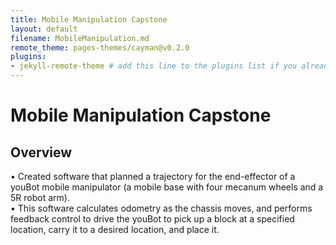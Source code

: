 ```yaml
---
title: Mobile Manipulation Capstone
layout: default
filename: MobileManipulation.md
remote_theme: pages-themes/cayman@v0.2.0
plugins:
- jekyll-remote-theme # add this line to the plugins list if you already have one
--- 
```

# Mobile Manipulation Capstone

## Overview
•	Created software that planned a trajectory for the end-effector of a youBot mobile manipulator 
(a mobile base with four mecanum wheels and a 5R robot arm). <br/>
•	This software calculates odometry as the chassis moves, and performs feedback control to drive the youBot 
 to pick up a block at a specified location, carry it to a desired location, and place it.

